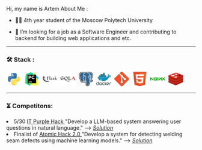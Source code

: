 Hi, my name is Artem
About Me :

- :man_student: 4th year student of the Moscow Polytech University

- :telescope: I’m looking for a job as a Software Engineer and contributing to backend for building web applications and etc.

---

### :hammer_and_wrench: Stack :
<div>
  <img src="https://github.com/devicons/devicon/blob/master/icons/python/python-original.svg" title="Python" width="40" height="40"/>&nbsp;
  <img src=https://github.com/devicons/devicon/blob/master/icons/pycharm/pycharm-original.svg title="Pycharm" width="40" height="40"/>&nbsp;
  <img src="https://github.com/devicons/devicon/blob/master/icons/flask/flask-original-wordmark.svg" title="Flask" width="40" height="40"/>&nbsp;
  <img src="https://github.com/devicons/devicon/blob/master/icons/sqlalchemy/sqlalchemy-original.svg" title="SQLAlchemy" width="40" height="40"/>&nbsp;
  <img src="https://github.com/devicons/devicon/blob/master/icons/postgresql/postgresql-original.svg" title="Postgres" width="40" height="40"/>&nbsp;
  <img src="https://github.com/devicons/devicon/blob/master/icons/docker/docker-original-wordmark.svg" title="Docker" width="40" height="40"/>&nbsp;
  <img src="https://github.com/devicons/devicon/blob/master/icons/git/git-original.svg" title="Git" width="40" height="40"/>&nbsp;
  <img src="https://github.com/devicons/devicon/blob/master/icons/html5/html5-original.svg" title="Html5" width="40" height="40"/>&nbsp;
  <img src="https://github.com/devicons/devicon/blob/master/icons/nginx/nginx-original.svg" title="nginx" width="40" height="40"/>&nbsp;
  <img src="https://github.com/devicons/devicon/blob/master/icons/redis/redis-original.svg" title="Redis" width="40" height="40"/>&nbsp;
</div>

---
### ⏳ Competitons:
<div>
  <li>
    5/30 <a href="https://geekbattle.online/events/it-purple-hack">IT Purple Hack </a>"Develop a LLM-based system answering user questions in natural language." --> <a href="https://github.com/7aaassss/it-purple"><em>Solution</em></a> 
  </li>
  <li>
    Finalist of <a href="https://atomichack.ru/"> Atomic Hack 2.0 </a>"Develop a system for detecting welding seam defects using machine learning models." --> <a href="https://github.com/7aaassss/flask-ml"><em>Solution</em></a>
  </li>
</div>

